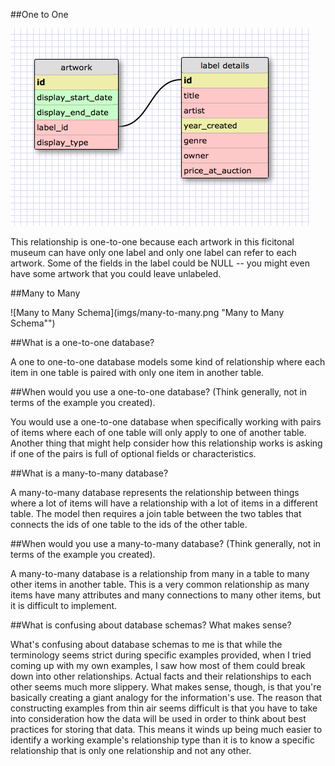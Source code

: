 ##One to One

![One to One Schema](imgs/one-to-one.png "One to One Schema")

This relationship is one-to-one because each artwork in this ficitonal museum can have only one label and only one label can refer to each artwork. Some of the fields in the label could be NULL -- you might even have some artwork that you could leave unlabeled.

##Many to Many

![Many to Many Schema](imgs/many-to-many.png "Many to Many Schema"")


##What is a one-to-one database?

A one to one-to-one database models some kind of relationship where each item in one table is paired with only one item in another table.

##When would you use a one-to-one database? (Think generally, not in terms of the example you created).

You would use a one-to-one database when specifically working with pairs of items where each of one table will only apply to one of another table. Another thing that might help consider how this relationship works is asking if one of the pairs is full of optional fields or characteristics.

##What is a many-to-many database?

A many-to-many database represents the relationship between things where a lot of items will have a relationship with a lot of items in a different table. The model then requires a join table between the two tables that connects the ids of one table to the ids of the other table.

##When would you use a many-to-many database? (Think generally, not in terms of the example you created).

A many-to-many database is a relationship from many in a table to many other items in another table. This is a very common relationship as many items have many attributes and many connections to many other items, but it is difficult to implement.

##What is confusing about database schemas? What makes sense?

What's confusing about database schemas to me is that while the terminology seems strict during specific examples provided, when I tried coming up with my own examples, I saw how most of them could break down into other relationships. Actual facts and their relationships to each other seems much more slippery. What makes sense, though, is that you're basically creating a giant analogy for the information's use. The reason that constructing examples from thin air seems difficult is that you have to take into consideration how the data will be used in order to think about best practices for storing that data. This means it winds up being much easier to identify a working example's relationship type than it is to know a specific relationship that is only one relationship and not any other.